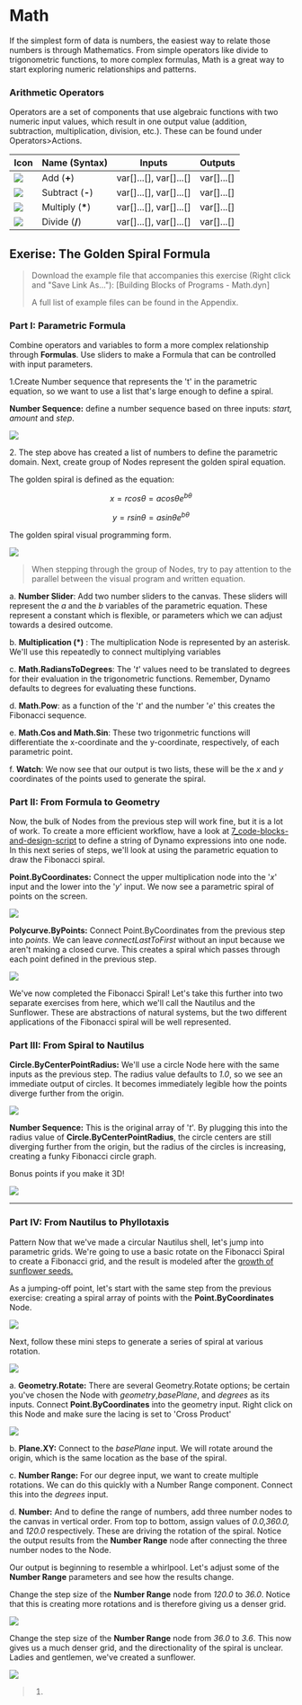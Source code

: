 # Math

If the simplest form of data is numbers, the easiest way to relate those numbers is through Mathematics. From simple operators like divide to trigonometric functions, to more complex formulas, Math is a great way to start exploring numeric relationships and patterns.

### Arithmetic Operators&#x20;

Operators are a set of components that use algebraic functions with two numeric input values, which result in one output value (addition, subtraction, multiplication, division, etc.). These can be found under Operators>Actions.

| Icon                                                | Name (Syntax)     | Inputs                     | Outputs      |
| --------------------------------------------------- | ----------------- | -------------------------- | ------------ |
| ![](<../../.gitbook/assets/addition (1).jpg>)       | Add (**+**)       | var\[]...\[], var\[]...\[] | var\[]...\[] |
| ![](<../../.gitbook/assets/Subtraction (1).jpg>)    | Subtract (**-**)  | var\[]...\[], var\[]...\[] | var\[]...\[] |
| ![](<../../.gitbook/assets/Multiplication (1).jpg>) | Multiply (**\***) | var\[]...\[], var\[]...\[] | var\[]...\[] |
| ![](<../../.gitbook/assets/Division (1).jpg>)       | Divide (**/**)    | var\[]...\[], var\[]...\[] | var\[]...\[] |

## Exerise: The Golden Spiral Formula

> Download the example file that accompanies this exercise (Right click and "Save Link As..."): \[Building Blocks of Programs - Math.dyn]&#x20;
>
> A full list of example files can be found in the Appendix.

### Part I: Parametric Formula

Combine operators and variables to form a more complex relationship through **Formulas**. Use sliders to make a Formula that can be controlled with input parameters.

1.Create Number sequence that represents the 't' in the parametric equation, so we want to use a list that's large enough to define a spiral.

**Number Sequence:** define a number sequence based on three inputs: _start, amount_ and _step_.&#x20;

![](<../../.gitbook/assets/math - part I-01.jpg>)

2\. The step above has created a list of numbers to define the parametric domain. Next, create group of Nodes represent the golden spiral equation.&#x20;

The golden spiral is defined as the equation:&#x20;

$$
x = r cos θ = a cos θ e^{bθ}
$$

$$
y = r sin θ = a sin θe^{bθ}
$$

The golden spiral visual programming form.

![](<../../.gitbook/assets/math - part I-02.jpg>)

> When stepping through the group of Nodes, try to pay attention to the parallel between the visual program and written equation.

a. **Number Slider**: Add two number sliders to the canvas. These sliders will represent the _a_ and the _b_ variables of the parametric equation. These represent a constant which is flexible, or parameters which we can adjust towards a desired outcome.

b. **Multiplication (\*)** : The multiplication Node is represented by an asterisk. We'll use this repeatedly to connect multiplying variables

c. **Math.RadiansToDegrees**: The '_t_' values need to be translated to degrees for their evaluation in the trigonometric functions. Remember, Dynamo defaults to degrees for evaluating these functions.

d. **Math.Pow**: as a function of the '_t_' and the number '_e_' this creates the Fibonacci sequence.

e. **Math.Cos and Math.Sin**: These two trigonmetric functions will differentiate the x-coordinate and the y-coordinate, respectively, of each parametric point.

f. **Watch**: We now see that our output is two lists, these will be the _x_ and _y_ coordinates of the points used to generate the spiral.

### Part II: From Formula to Geometry&#x20;

Now, the bulk of Nodes from the previous step will work fine, but it is a lot of work. To create a more efficient workflow, have a look at [7\_code-blocks-and-design-script](../../coding-in-dynamo/7\_code-blocks-and-design-script/ "mention") to define a string of Dynamo expressions into one node. In this next series of steps, we'll look at using the parametric equation to draw the Fibonacci spiral.&#x20;

**Point.ByCoordinates:** Connect the upper multiplication node into the '_x_' input and the lower into the '_y_' input. We now see a parametric spiral of points on the screen.

![](<../../.gitbook/assets/math - part II-01.gif>)

**Polycurve.ByPoints:** Connect Point.ByCoordinates from the previous step into _points_. We can leave _connectLastToFirst_ without an input because we aren't making a closed curve. This creates a spiral which passes through each point defined in the previous step.

![](<../../.gitbook/assets/math - part II-02.jpg>)

We've now completed the Fibonacci Spiral! Let's take this further into two separate exercises from here, which we'll call the Nautilus and the Sunflower. These are abstractions of natural systems, but the two different applications of the Fibonacci spiral will be well represented.

### Part III: From Spiral to Nautilus

**Circle.ByCenterPointRadius:** We'll use a circle Node here with the same inputs as the previous step. The radius value defaults to _1.0_, so we see an immediate output of circles. It becomes immediately legible how the points diverge further from the origin.

![](<../../.gitbook/assets/math - part III-01.jpg>)

**Number Sequence:** This is the original array of '_t_'. By plugging this into the radius value of **Circle.ByCenterPointRadius**, the circle centers are still diverging further from the origin, but the radius of the circles is increasing, creating a funky Fibonacci circle graph.&#x20;

Bonus points if you make it 3D!

![](<../../.gitbook/assets/math - part III-02.gif>)

****

### Part IV: From Nautilus to Phyllotaxis&#x20;

Pattern Now that we've made a circular Nautilus shell, let's jump into parametric grids. We're going to use a basic rotate on the Fibonacci Spiral to create a Fibonacci grid, and the result is modeled after the [growth of sunflower seeds.](http://ms.unimelb.edu.au/\~segerman/papers/sunflower\_spiral\_fibonacci\_metric.pdf)

As a jumping-off point, let's start with the same step from the previous exercise: creating a spiral array of points with the **Point.ByCoordinates** Node.

![](<../../.gitbook/assets/math - part IV-01.jpg>)

Next, follow these mini steps to generate a series of spiral at various rotation.

![](<../../.gitbook/assets/math - part IV-02.jpg>)

a. **Geometry.Rotate:** There are several Geometry.Rotate options; be certain you've chosen the Node with _geometry_,_basePlane_, and _degrees_ as its inputs. Connect **Point.ByCoordinates** into the geometry input. Right click on this Node and make sure the lacing is set to 'Cross Product'

![](<../../.gitbook/assets/math - part IV-03 cross product.jpg>)

b. **Plane.XY:** Connect to the _basePlane_ input. We will rotate around the origin, which is the same location as the base of the spiral.

c. **Number Range:** For our degree input, we want to create multiple rotations. We can do this quickly with a Number Range component. Connect this into the _degrees_ input.

d. **Number:** And to define the range of numbers, add three number nodes to the canvas in vertical order. From top to bottom, assign values of _0.0,360.0,_ and _120.0_ respectively. These are driving the rotation of the spiral. Notice the output results from the **Number Range** node after connecting the three number nodes to the Node.

Our output is beginning to resemble a whirlpool. Let's adjust some of the **Number Range** parameters and see how the results change.

Change the step size of the **Number Range** node from _120.0_ to _36.0_. Notice that this is creating more rotations and is therefore giving us a denser grid.&#x20;

![](<../../.gitbook/assets/math - part IV-04.jpg>)

Change the step size of the **Number Range** node from _36.0_ to _3.6_. This now gives us a much denser grid, and the directionality of the spiral is unclear. Ladies and gentlemen, we've created a sunflower.

![](<../../.gitbook/assets/math - part IV-05.jpg>)

> 1.
